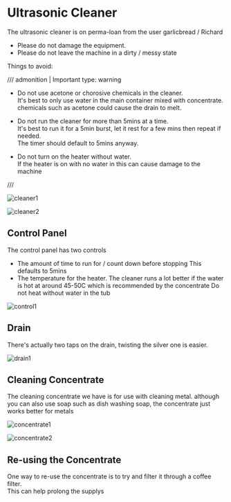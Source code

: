 # Ultrasonic Cleaner

The ultrasonic cleaner is on perma-loan from the user garlicbread / Richard  

  * Please do not damage the equipment.
  * Please do not leave the machine in a dirty / messy state

Things to avoid:

/// admonition | Important
    type: warning

  * Do not use acetone or chorosive chemicals in the cleaner.  
    It's best to only use water in the main container mixed with concentrate.  
    chemicals such as acetone could cause the drain to melt.

  * Do not run the cleaner for more than 5mins at a time.  
    It's best to run it for a 5min burst, let it rest for a few mins then repeat if needed.  
    The timer should default to 5mins anyway.

  * Do not turn on the heater without water.  
    If the heater is on with no water in this can cause damage to the machine

///

![cleaner1](images/ultrasonic_cleaner/cleaner1.jpg)

![cleaner2](images/ultrasonic_cleaner/cleaner2.jpg)

## Control Panel

The control panel has two controls

  * The amount of time to run for / count down before stopping
    This defaults to 5mins
  * The temperature for the heater.
    The cleaner runs a lot better if the water is hot at around 45-50C which is recommended by the concentrate
    Do not heat without water in the tub

![control1](images/ultrasonic_cleaner/control1.jpg)

## Drain

There's actually two taps on the drain, twisting the silver one is easier.

![drain1](images/ultrasonic_cleaner/drain1.jpg)

## Cleaning Concentrate

The cleaning concentrate we have is for use with cleaning metal.
although you can also use soap such as dish washing soap, the concentrate just works better for metals

![concentrate1](images/ultrasonic_cleaner/concentrate1.jpg)

![concentrate2](images/ultrasonic_cleaner/concentrate2.jpg)


## Re-using the Concentrate

One way to re-use the concentrate is to try and filter it through a coffee filter.  
This can help prolong the supplys
